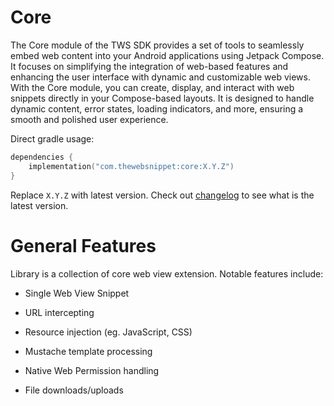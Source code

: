 # Core

The Core module of the TWS SDK provides a set of tools to seamlessly embed web content into your Android applications using
Jetpack Compose. It focuses on simplifying the integration of web-based features and enhancing the user interface with dynamic and
customizable web views.
With the Core module, you can create, display, and interact with web snippets directly in your Compose-based layouts. It is
designed to handle dynamic content, error states, loading indicators, and more, ensuring a smooth and polished user experience.

Direct gradle usage:

```kotlin
dependencies {
    implementation("com.thewebsnippet:core:X.Y.Z")
}
```

Replace `X.Y.Z` with latest version. Check out [changelog](../CHANGELOG.MD) to see what is the latest version.

# General Features

Library is a collection of core web view extension. Notable features include:

- Single Web View Snippet

- URL intercepting

- Resource injection (eg. JavaScript, CSS)

- Mustache template processing

- Native Web Permission handling

- File downloads/uploads